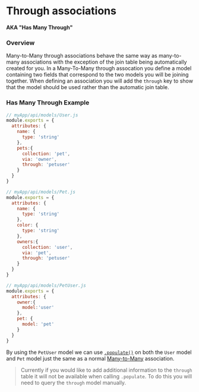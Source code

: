 # Through associations

**AKA "Has Many Through"**

### Overview

Many-to-Many through associations behave the same way as many-to-many associations with the exception
of the join table being automatically created for you. In a Many-To-Many through assocation you define a model containing two fields that correspond to the two models you will be joining together. When defining an association you will add the `through` key to show that the model should be used rather than the automatic join table.

### Has Many Through Example

```javascript
// myApp/api/models/User.js
module.exports = {
  attributes: {
    name: {
      type: 'string'
    },
    pets:{
      collection: 'pet',
      via: 'owner',
      through: 'petuser'
    }
  }
}
```

```javascript
// myApp/api/models/Pet.js
module.exports = {
  attributes: {
    name: {
      type: 'string'
    },
    color: {
      type: 'string'
    },
    owners:{
      collection: 'user',
      via: 'pet',
      through: 'petuser'
    }
  }
}
```

```javascript
// myApp/api/models/PetUser.js
module.exports = {
  attributes: {
    owner:{
      model:'user'
    },
    pet: {
      model: 'pet'
    }
  }
}
```

By using the `PetUser` model we can use [`.populate()`](http://sailsjs.com/documentation/reference/waterline-orm/query/populate) on both the `User` model and `Pet` model just the same as a normal [Many-to-Many](http://sailsjs.com/documentation/concepts/models-and-orm/associations/many-to-many) association.

> Currently if you would like to add additional information to the `through` table it will not be available when calling `.populate`. To do this you will need to query the `through` model manually.



<docmeta name="displayName" value="Through associations">

